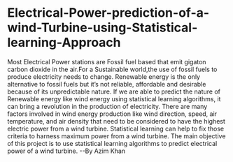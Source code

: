 # Electrical-Power-prediction-of-a-wind-Turbine-using-Statistical-learning-Approach
Most Electrical Power stations are Fossil fuel based that emit gigaton carbon dioxide in the air.For a Sustainable world,the use of fossil fuels to produce electricity needs to change. Renewable energy is the only alternative to fossil fuels but it’s not reliable, affordable and desirable because of its unpredictable nature. If we are able to predict the nature of Renewable energy like wind energy using statistical learning algorithms, it can bring a revolution in the production of electricity. There are many factors involved in wind energy production like wind direction, speed, air temperature, and air density that need to be considered to have the highest electric power from a wind turbine. Statistical learning can help to fix those criteria to harness maximum power from a wind turbine. The main objective of this project is to use statistical learning algorithms to predict electrical power of a wind turbine.
--By Azim Khan

